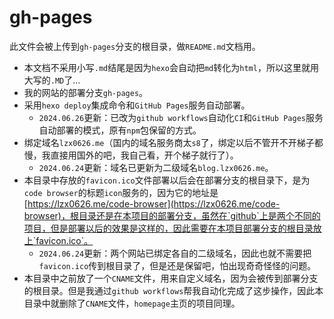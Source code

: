 # gh-pages

此文件会被上传到`gh-pages`分支的根目录，做`README.md`文档用。

- 本文档不采用小写`.md`结尾是因为`hexo`会自动把`md`转化为`html`，所以这里就用大写的`.MD`了...
- 我的网站的部署分支`gh-pages`。
- 采用`hexo deploy`集成命令和`GitHub Pages`服务自动部署。
  - `2024.06.26`更新：已改为`github workflows`自动化`CI`和`GitHub Pages`服务自动部署的模式，原有`npm`包保留的方式。
- 绑定域名`lzx0626.me`（国内的域名服务商太`s8`了，绑定以后不管开不开梯子都慢，我直接用国外的吧，我自己看，开个梯子就行了）。
  - `2024.06.24`更新：域名已更新为二级域名`blog.lzx0626.me`。
- 本目录中存放的`favicon.ico`文件部署以后会在部署分支的根目录下，是为`code browser`的标题`icon`服务的，因为它的地址是[https://lzx0626.me/code-browser](https://lzx0626.me/code-browser)，根目录还是在本项目的部署分支，虽然在`github`上是两个不同的项目，但是部署以后的效果是这样的，因此需要在本项目部署分支的根目录放上`favicon.ico`。
  - `2024.06.24`更新：两个网站已绑定各自的二级域名，因此也就不需要把`favicon.ico`传到根目录了，但是还是保留吧，怕出现奇奇怪怪的问题。
- 本目录中之前放了一个`CNAME`文件，用来自定义域名，因为会被传到部署分支的根目录。但是我通过`github workflows`帮我自动化完成了这步操作，因此本目录中就删除了`CNAME`文件，`homepage`主页的项目同理。

